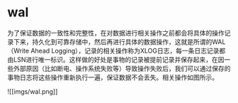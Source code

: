 # wal

为了保证数据的一致性和完整性，在对数据进行相关操作之前都会将具体的操作记录下来，持久化到可靠存储中，然后再进行具体的数据操作，这就是所谓的WAL（Write Ahead Logging），记录的相关操作称为XLOG日志，每一条日志记录都由LSN进行唯一标识。这样做的好处是事物的记录被提前记录并保存起来，在因一些外部原因（比如断电、操作系统失败等）导致操作失败后，我们可以通过保存的事物日志将这些操作重新执行一遍，保证数据不会丢失。相关操作如图所示。

![[imgs/wal.png]]
